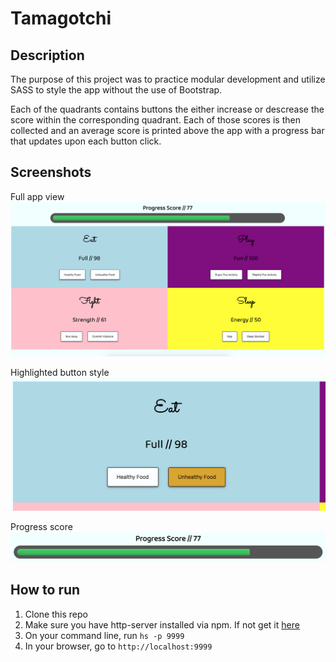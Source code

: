 # Tamagotchi

## Description
The purpose of this project was to practice modular development and utilize SASS to style the app without the use of Bootstrap.

Each of the quadrants contains buttons the either increase or descrease the score within the corresponding quadrant. Each of those scores is then collected and an average score is printed above the app with a progress bar that updates upon each button click.


## Screenshots
Full app view
![main project view](./src/screenshots/main-view.png)

Highlighted button style
![button styles](./src/screenshots/button-styles.png)

Progress score 
![progress bar for average of all scores](./src/screenshots/progress-score.png)

## How to run
1. Clone this repo
1. Make sure you have http-server installed via npm. If not get it [here](https://www.npmjs.com/package/http-server)
1. On your command line, run `hs -p 9999`
1. In your browser, go to `http://localhost:9999`
